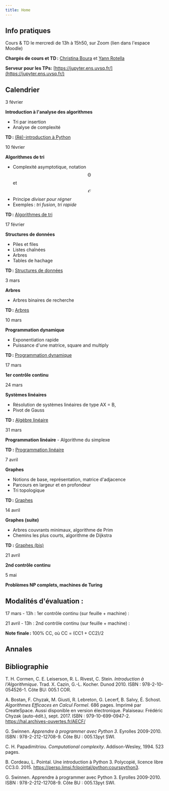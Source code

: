 ```yaml
---
title: Home
---
```


## Info pratiques

Cours & TD le mercredi de 13h à 15h50, sur Zoom (lien dans l'espace Moodle)

**Chargés de cours et TD :** [Christina Boura](https://christinaboura.wordpress.com/) et [Yann Rotella](https://rotella.fr/)

**Serveur pour les TPs:** [https://jupyter.ens.uvsq.fr/](https://jupyter.ens.uvsq.fr/)



## Calendrier

3 février

**Introduction à l'analyse des algorithmes**
   - Tri par insertion
   - Analyse de complexité

**TD :** [(Ré)-introduction à Python](tds/intro-python)



10 février

**Algorithmes de tri**
   - Complexité asymptotique, notation $$\mathcal{\Theta}$$ et $$\mathcal{O}$$
   - Principe *diviser pour régner*
   - Exemples : *tri fusion*, *tri rapide*

**TD :** [Algorithmes de tri](tds/tris)



17 février

**Structures de données**
   - Piles et files
   - Listes chaînées
   - Arbres
   - Tables de hachage
    
**TD :** [Structures de données](tds/structures-donnees)



3 mars

**Arbres**
   - Arbres binaires de recherche

**TD :** [Arbres](tds/classes-arbres)



10 mars

**Programmation dynamique**
   - Exponentiation rapide
   - Puissance d'une matrice, square and multiply
    
    
**TD :** [Programmation dynamique](tds/prog-dynamique)


17 mars

**1er contrôle continu**


24 mars

**Systèmes linéaires**
   - Résolution de systèmes linéaires de type AX = B,
   - Pivot de Gauss
    
**TD :** [Algèbre linéaire](tds/linalg)


31 mars

**Programmation linéaire**
    - Algorithme du simplexe
    
**TD :** [Programmation linéaire]()


7 avril

**Graphes**
   - Notions de base, représentation, matrice d'adjacence
   - Parcours en largeur et en profondeur
   - Tri topologique
   
**TD :** [Graphes](tds/graphes1)


14 avril

**Graphes (suite)**
   - Arbres couvrants minimaux, algorithme de Prim
   - Chemins les plus courts, algorithme de Dijkstra
    
**TD :** [Graphes (bis)](tds/graphes2)


21 avril

**2nd contrôle continu**



5 mai

**Problèmes NP complets, machines de Turing**





## Modalités d'évaluation :

17 mars - 13h : 1er contrôle continu (sur feuille + machine) : 

21 avril - 13h : 2nd contrôle continu (sur feuille + machine) :

**Note finale :** 100% CC, où CC = (CC1 + CC2)/2





## Annales


## Bibliographie

T. H. Cormen, C. E. Leiserson, R. L. Rivest, C. Stein.
*Introduction à l'Algorithmique*.
Trad. X. Cazin, G.-L. Kocher. Dunod 2010.
ISBN : 978-2-10-054526-1. Côte BU: 005.1 COR.

A. Bostan, F. Chyzak, M. Giusti, R. Lebreton, G. Lecerf, B. Salvy, É. Schost.
*Algorithmes Efficaces en Calcul Formel*.
686 pages. Imprimé par CreateSpace. Aussi disponible en version électronique.
Palaiseau: Frédéric Chyzak (auto-édit.), sept. 2017.
ISBN : 979-10-699-0947-2. <https://hal.archives-ouvertes.fr/AECF/>

G. Swinnen.
*Apprendre à programmer avec Python 3*.
Eyrolles 2009-2010.
ISBN : 978-2-212-12708-9. Côte BU : 005.13pyt SWI.

C. H. Papadimitriou.
*Computational complexity*.
Addison-Wesley, 1994. 523 pages.

B. Cordeau, L. Pointal. Une introduction à Python 3. Polycopié, licence libre CC3.0. 2015. https://perso.limsi.fr/pointal/python:courspython3.

G. Swinnen. Apprendre à programmer avec Python 3. Eyrolles 2009-2010. ISBN : 978-2-212-12708-9. Côte BU : 005.13pyt SWI.

